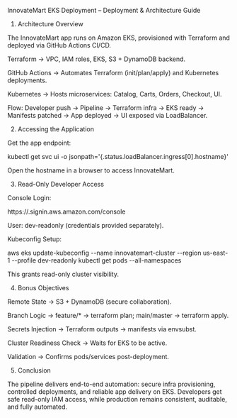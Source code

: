 InnovateMart EKS Deployment – Deployment & Architecture Guide
1. Architecture Overview

The InnovateMart app runs on Amazon EKS, provisioned with Terraform and deployed via GitHub Actions CI/CD.

Terraform → VPC, IAM roles, EKS, S3 + DynamoDB backend.

GitHub Actions → Automates Terraform (init/plan/apply) and Kubernetes deployments.

Kubernetes → Hosts microservices: Catalog, Carts, Orders, Checkout, UI.

Flow: Developer push → Pipeline → Terraform infra → EKS ready → Manifests patched → App deployed → UI exposed via LoadBalancer.

2. Accessing the Application

Get the app endpoint:

kubectl get svc ui -o jsonpath='{.status.loadBalancer.ingress[0].hostname}'


Open the hostname in a browser to access InnovateMart.

3. Read-Only Developer Access

Console Login:

https://<your-account-alias>.signin.aws.amazon.com/console


User: dev-readonly (credentials provided separately).

Kubeconfig Setup:

aws eks update-kubeconfig --name innovatemart-cluster --region us-east-1 --profile dev-readonly
kubectl get pods --all-namespaces


This grants read-only cluster visibility.

4. Bonus Objectives

Remote State → S3 + DynamoDB (secure collaboration).

Branch Logic → feature/* → terraform plan; main/master → terraform apply.

Secrets Injection → Terraform outputs → manifests via envsubst.

Cluster Readiness Check → Waits for EKS to be active.

Validation → Confirms pods/services post-deployment.

5. Conclusion

The pipeline delivers end-to-end automation: secure infra provisioning, controlled deployments, and reliable app delivery on EKS. Developers get safe read-only IAM access, while production remains consistent, auditable, and fully automated.